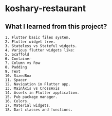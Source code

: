 # koshary-restaurant

## What I learned from this project?

    1. Flutter basic files system.
    2. Flutter widget tree.
    3. Stateless vs Stateful widgets.
    4. Various flutter widgets like:
    5. Scaffold
    6. Container
    7. Column vs Row
    8. Padding
    9. Text
    10. SizedBox
    11. Spacer
    12. Navigation in Flutter app.
    13. MainAxis vs CrossAxis
    14. Assets in Flutter application.
    15. Pub package manager.
    16. Colors.
    17. Material widgets.
    18. Dart classes and functions.

